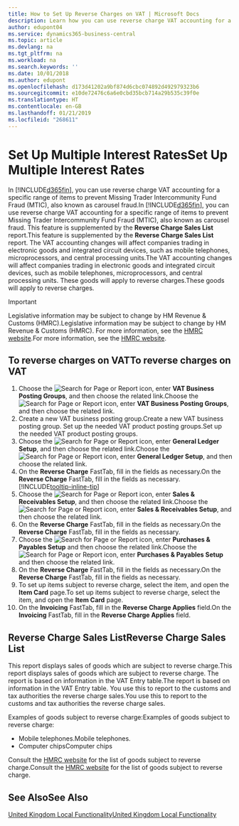 ```yaml
---
title: How to Set Up Reverse Charges on VAT | Microsoft Docs
description: Learn how you can use reverse charge VAT accounting for a specific range of items to prevent Missing Trader Intercommunity Fund Fraud (MTIC).
author: edupont04
ms.service: dynamics365-business-central
ms.topic: article
ms.devlang: na
ms.tgt_pltfrm: na
ms.workload: na
ms.search.keywords: ''
ms.date: 10/01/2018
ms.author: edupont
ms.openlocfilehash: d173d41202a9bf874d6cbc074892d492979323b6
ms.sourcegitcommit: e10de72476c6a6e0cbd35bcb714a29b535c39f0e
ms.translationtype: HT
ms.contentlocale: en-GB
ms.lasthandoff: 01/21/2019
ms.locfileid: "268611"
---
```

# <a name="set-up-multiple-interest-rates"></a><span data-ttu-id="15602-103">Set Up Multiple Interest Rates</span><span class="sxs-lookup"><span data-stu-id="15602-103">Set Up Multiple Interest Rates</span></span>
<span data-ttu-id="15602-104">In [!INCLUDE[d365fin](../../includes/d365fin_md.md)], you can use reverse charge VAT accounting for a specific range of items to prevent Missing Trader Intercommunity Fund Fraud (MTIC), also known as carousel fraud.</span><span class="sxs-lookup"><span data-stu-id="15602-104">In [!INCLUDE[d365fin](../../includes/d365fin_md.md)], you can use reverse charge VAT accounting for a specific range of items to prevent Missing Trader Intercommunity Fund Fraud (MTIC), also known as carousel fraud.</span></span> <span data-ttu-id="15602-105">This feature is supplemented by the **Reverse Charge Sales List** report.</span><span class="sxs-lookup"><span data-stu-id="15602-105">This feature is supplemented by the **Reverse Charge Sales List** report.</span></span> <span data-ttu-id="15602-106">The VAT accounting changes will affect companies trading in electronic goods and integrated circuit devices, such as mobile telephones, microprocessors, and central processing units.</span><span class="sxs-lookup"><span data-stu-id="15602-106">The VAT accounting changes will affect companies trading in electronic goods and integrated circuit devices, such as mobile telephones, microprocessors, and central processing units.</span></span> <span data-ttu-id="15602-107">These goods will apply to reverse charges.</span><span class="sxs-lookup"><span data-stu-id="15602-107">These goods will apply to reverse charges.</span></span>

> [!IMPORTANT]  
>  <span data-ttu-id="15602-108">Legislative information may be subject to change by HM Revenue & Customs (HMRC).</span><span class="sxs-lookup"><span data-stu-id="15602-108">Legislative information may be subject to change by HM Revenue & Customs (HMRC).</span></span> <span data-ttu-id="15602-109">For more information, see the [HMRC website](https://www.hmrc.gov.uk/index.htm).</span><span class="sxs-lookup"><span data-stu-id="15602-109">For more information, see the [HMRC website](https://www.hmrc.gov.uk/index.htm).</span></span>  

## <a name="to-reverse-charges-on-vat"></a><span data-ttu-id="15602-110">To reverse charges on VAT</span><span class="sxs-lookup"><span data-stu-id="15602-110">To reverse charges on VAT</span></span>  

1.  <span data-ttu-id="15602-111">Choose the ![Search for Page or Report](../../media/ui-search/search_small.png "Search for Page or Report icon") icon, enter **VAT Business Posting Groups**, and then choose the related link.</span><span class="sxs-lookup"><span data-stu-id="15602-111">Choose the ![Search for Page or Report](../../media/ui-search/search_small.png "Search for Page or Report icon") icon, enter **VAT Business Posting Groups**, and then choose the related link.</span></span>  
2.  <span data-ttu-id="15602-112">Create a new VAT business posting group.</span><span class="sxs-lookup"><span data-stu-id="15602-112">Create a new VAT business posting group.</span></span> <span data-ttu-id="15602-113">Set up the needed VAT product posting groups.</span><span class="sxs-lookup"><span data-stu-id="15602-113">Set up the needed VAT product posting groups.</span></span>  
3.  <span data-ttu-id="15602-114">Choose the ![Search for Page or Report](../../media/ui-search/search_small.png "Search for Page or Report icon") icon, enter **General Ledger Setup**, and then choose the related link.</span><span class="sxs-lookup"><span data-stu-id="15602-114">Choose the ![Search for Page or Report](../../media/ui-search/search_small.png "Search for Page or Report icon") icon, enter **General Ledger Setup**, and then choose the related link.</span></span>  
4.  <span data-ttu-id="15602-115">On the **Reverse Charge** FastTab, fill in the fields as necessary.</span><span class="sxs-lookup"><span data-stu-id="15602-115">On the **Reverse Charge** FastTab, fill in the fields as necessary.</span></span> [!INCLUDE[tooltip-inline-tip](../../includes/tooltip-inline-tip_md.md)]  
5.  <span data-ttu-id="15602-116">Choose the ![Search for Page or Report](../../media/ui-search/search_small.png "Search for Page or Report icon") icon, enter **Sales & Receivables Setup**, and then choose the related link.</span><span class="sxs-lookup"><span data-stu-id="15602-116">Choose the ![Search for Page or Report](../../media/ui-search/search_small.png "Search for Page or Report icon") icon, enter **Sales & Receivables Setup**, and then choose the related link.</span></span>  
6.  <span data-ttu-id="15602-117">On the **Reverse Charge** FastTab, fill in the fields as necessary.</span><span class="sxs-lookup"><span data-stu-id="15602-117">On the **Reverse Charge** FastTab, fill in the fields as necessary.</span></span>
7.  <span data-ttu-id="15602-118">Choose the ![Search for Page or Report](../../media/ui-search/search_small.png "Search for Page or Report icon") icon, enter **Purchases & Payables Setup** and then choose the related link.</span><span class="sxs-lookup"><span data-stu-id="15602-118">Choose the ![Search for Page or Report](../../media/ui-search/search_small.png "Search for Page or Report icon") icon, enter **Purchases & Payables Setup** and then choose the related link.</span></span>  
6.  <span data-ttu-id="15602-119">On the **Reverse Charge** FastTab, fill in the fields as necessary.</span><span class="sxs-lookup"><span data-stu-id="15602-119">On the **Reverse Charge** FastTab, fill in the fields as necessary.</span></span>
9. <span data-ttu-id="15602-120">To set up items subject to reverse charge, select the item, and open the **Item Card** page.</span><span class="sxs-lookup"><span data-stu-id="15602-120">To set up items subject to reverse charge, select the item, and open the **Item Card** page.</span></span>  
10. <span data-ttu-id="15602-121">On the **Invoicing** FastTab, fill in the **Reverse Charge Applies** field.</span><span class="sxs-lookup"><span data-stu-id="15602-121">On the **Invoicing** FastTab, fill in the **Reverse Charge Applies** field.</span></span>  

## <a name="reverse-charge-sales-list"></a><span data-ttu-id="15602-122">Reverse Charge Sales List</span><span class="sxs-lookup"><span data-stu-id="15602-122">Reverse Charge Sales List</span></span>
<span data-ttu-id="15602-123">This report displays sales of goods which are subject to reverse charge.</span><span class="sxs-lookup"><span data-stu-id="15602-123">This report displays sales of goods which are subject to reverse charge.</span></span> <span data-ttu-id="15602-124">The report is based on information in the VAT Entry table.</span><span class="sxs-lookup"><span data-stu-id="15602-124">The report is based on information in the VAT Entry table.</span></span> <span data-ttu-id="15602-125">You use this to report to the customs and tax authorities the reverse charge sales.</span><span class="sxs-lookup"><span data-stu-id="15602-125">You use this to report to the customs and tax authorities the reverse charge sales.</span></span>  

<span data-ttu-id="15602-126">Examples of goods subject to reverse charge:</span><span class="sxs-lookup"><span data-stu-id="15602-126">Examples of goods subject to reverse charge:</span></span>  

-   <span data-ttu-id="15602-127">Mobile telephones.</span><span class="sxs-lookup"><span data-stu-id="15602-127">Mobile telephones.</span></span>  
-   <span data-ttu-id="15602-128">Computer chips</span><span class="sxs-lookup"><span data-stu-id="15602-128">Computer chips</span></span>  

<span data-ttu-id="15602-129">Consult the [HMRC website](http:\\www.hmrc.gov.uk) for the list of goods subject to reverse charge.</span><span class="sxs-lookup"><span data-stu-id="15602-129">Consult the [HMRC website](http:\\www.hmrc.gov.uk) for the list of goods subject to reverse charge.</span></span>  

## <a name="see-also"></a><span data-ttu-id="15602-130">See Also</span><span class="sxs-lookup"><span data-stu-id="15602-130">See Also</span></span>  
[<span data-ttu-id="15602-131">United Kingdom Local Functionality</span><span class="sxs-lookup"><span data-stu-id="15602-131">United Kingdom Local Functionality</span></span>](united-kingdom-local-functionality.md)  
